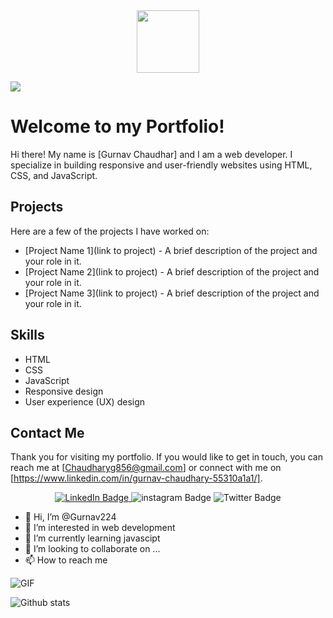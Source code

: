 <div id="header" align="center">
  <img src="https://media.giphy.com/media/M9gbBd9nbDrOTu1Mqx/giphy.gif" width="100"/>
</div>

![](https://komarev.com/ghpvc/?username=Gurnav224)


# Welcome to my Portfolio!

Hi there! My name is [Gurnav Chaudhar] and I am a web developer. I specialize in building responsive and user-friendly websites using HTML, CSS, and JavaScript.

## Projects

Here are a few of the projects I have worked on:

- [Project Name 1](link to project) - A brief description of the project and your role in it.
- [Project Name 2](link to project) - A brief description of the project and your role in it.
- [Project Name 3](link to project) - A brief description of the project and your role in it.

## Skills

- HTML
- CSS
- JavaScript
- Responsive design
- User experience (UX) design

## Contact Me

Thank you for visiting my portfolio. If you would like to get in touch, you can reach me at [Chaudharyg856@gmail.com] or connect with me on [https://www.linkedin.com/in/gurnav-chaudhary-55310a1a1/].


<div id="badges" align="center">
  <a target="_blank" href="https://www.linkedin.com/in/gurnav-chaudhary-55310a1a1/"> 
  <img src="https://img.shields.io/badge/LinkedIn-blue?style=for-the-badge&logo=linkedin&logoColor=white" alt="LinkedIn Badge"/>
  </a>
  <img src="https://img.shields.io/badge/instagram-red?style=for-the-badge&logo=instagram&logoColor=white" alt="instagram Badge"/>
  <img src="https://img.shields.io/badge/Twitter-blue?style=for-the-badge&logo=twitter&logoColor=white" alt="Twitter Badge"/>
</div>


- 👋 Hi, I’m @Gurnav224
- 👀 I’m interested in web development
- 🌱 I’m currently learning javascipt
- 💞️ I’m looking to collaborate on ...
- 📫 How to reach me 

<!---
Gurnav224/Gurnav224 is a ✨ special ✨ repository because its `README.md` (this file) appears on your GitHub profile.
You can click the Preview link to take a look at your changes.
--->

<img align="center" alt="GIF" src="https://media.giphy.com/media/hrSFdM4rg8VFpXyz2m/giphy.gif" />


![Github stats](https://github-readme-stats.vercel.app/api?username=Gurnav224)

